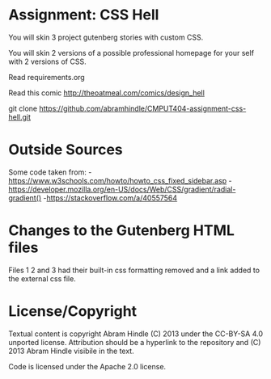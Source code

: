 Assignment: CSS Hell
====================

You will skin 3 project gutenberg stories with custom CSS.

You will skin 2 versions of a possible professional homepage for your
self with 2 versions of CSS.

Read requirements.org

Read this comic http://theoatmeal.com/comics/design_hell

git clone https://github.com/abramhindle/CMPUT404-assignment-css-hell.git


Outside Sources
====================

Some code taken from:
-https://www.w3schools.com/howto/howto_css_fixed_sidebar.asp
-https://developer.mozilla.org/en-US/docs/Web/CSS/gradient/radial-gradient()
-https://stackoverflow.com/a/40557564

Changes to the Gutenberg HTML files
====================

Files 1 2 and 3 had their built-in css formatting removed and a link added to the external css file.

License/Copyright
=================

Textual content is copyright Abram Hindle (C) 2013 under the CC-BY-SA
4.0 unported license. Attribution should be a hyperlink to the
repository and (C) 2013 Abram Hindle visibile in the text.

Code is licensed under the Apache 2.0 license.


